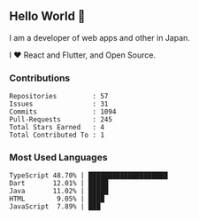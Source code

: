 ## Hello World 👋

I am a developer of web apps and other in Japan.

I ❤️ React and Flutter, and Open Source.

### Contributions

<!-- contributions start -->

    Repositories         : 57
    Issues               : 31
    Commits              : 1094
    Pull-Requests        : 245
    Total Stars Earned   : 4
    Total Contributed To : 1

<!-- contributions end -->

### Most Used Languages

<!-- most-used-languages start -->

    TypeScript 48.70% | ████████████████████
    Dart       12.01% | █████
    Java       11.02% | █████
    HTML        9.05% | ████
    JavaScript  7.89% | ███

<!-- most-used-languages end -->
